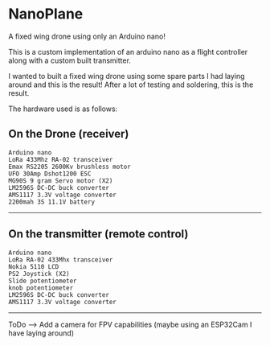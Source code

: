 # NanoPlane
A fixed wing drone using only an Arduino nano!

This is a custom implementation of an arduino nano as a flight controller along with a 
custom built transmitter.

I wanted to built a fixed wing drone using some spare parts I had laying around 
and this is the result!
After a lot of testing and soldering, this is the result.

The hardware used is as follows:
 
 On the Drone (receiver)
 ----------------------------
    Arduino nano
    LoRa 433Mhz RA-02 transceiver
    Emax RS2205 2600Kv brushless motor
    UFO 30Amp Dshot1200 ESC
    MG90S 9 gram Servo motor (X2)
    LM2596S DC-DC buck converter
    AMS1117 3.3V voltage converter
    2200mah 3S 11.1V battery
 ----------------------------

 On the transmitter (remote control)
 ----------------------------
    Arduino nano
    LoRa RA-02 433Mhx transceiver
    Nokia 5110 LCD
    PS2 Joystick (X2)
    Slide potentiometer
    knob potentiometer
    LM2596S DC-DC buck converter
    AMS1117 3.3V voltage converter
 ----------------------------
  
  ToDo --> Add a camera for FPV capabilities
           (maybe using an ESP32Cam I have laying around)
